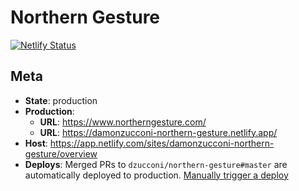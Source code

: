# Northern Gesture

[![Netlify Status](https://api.netlify.com/api/v1/badges/dbf984fb-ba97-4622-b48d-45f6eeba1f90/deploy-status)](https://app.netlify.com/sites/damonzucconi-northern-gesture/deploys)

## Meta

- **State**: production
- **Production**:
  - **URL**: https://www.northerngesture.com/
  - **URL**: https://damonzucconi-northern-gesture.netlify.app/
- **Host**: https://app.netlify.com/sites/damonzucconi-northern-gesture/overview
- **Deploys**: Merged PRs to `dzucconi/northern-gesture#master` are automatically deployed to production. [Manually trigger a deploy](https://app.netlify.com/sites/damonzucconi-northern-gesture/deploys)

